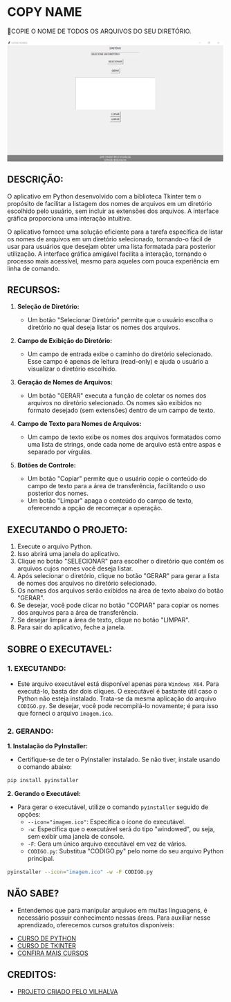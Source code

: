 # COPY NAME
🎈COPIE O NOME DE TODOS OS ARQUIVOS DO SEU DIRETÓRIO.

<img src="FOTO.png" align="center" width="500"> <br>

## DESCRIÇÃO:
O aplicativo em Python desenvolvido com a biblioteca Tkinter tem o propósito de facilitar a listagem dos nomes de arquivos em um diretório escolhido pelo usuário, sem incluir as extensões dos arquivos. A interface gráfica proporciona uma interação intuitiva. 

O aplicativo fornece uma solução eficiente para a tarefa específica de listar os nomes de arquivos em um diretório selecionado, tornando-o fácil de usar para usuários que desejam obter uma lista formatada para posterior utilização. A interface gráfica amigável facilita a interação, tornando o processo mais acessível, mesmo para aqueles com pouca experiência em linha de comando.

## RECURSOS:
1. **Seleção de Diretório:**
   - Um botão "Selecionar Diretório" permite que o usuário escolha o diretório no qual deseja listar os nomes dos arquivos.

2. **Campo de Exibição do Diretório:**
   - Um campo de entrada exibe o caminho do diretório selecionado. Esse campo é apenas de leitura (read-only) e ajuda o usuário a visualizar o diretório escolhido.

3. **Geração de Nomes de Arquivos:**
   - Um botão "GERAR" executa a função de coletar os nomes dos arquivos no diretório selecionado. Os nomes são exibidos no formato desejado (sem extensões) dentro de um campo de texto.

4. **Campo de Texto para Nomes de Arquivos:**
   - Um campo de texto exibe os nomes dos arquivos formatados como uma lista de strings, onde cada nome de arquivo está entre aspas e separado por vírgulas.

5. **Botões de Controle:**
   - Um botão "Copiar" permite que o usuário copie o conteúdo do campo de texto para a área de transferência, facilitando o uso posterior dos nomes.
   - Um botão "Limpar" apaga o conteúdo do campo de texto, oferecendo a opção de recomeçar a operação.

## EXECUTANDO O PROJETO:
1. Execute o arquivo Python.
2. Isso abrirá uma janela do aplicativo.
3. Clique no botão "SELECIONAR" para escolher o diretório que contém os arquivos cujos nomes você deseja listar.
4. Após selecionar o diretório, clique no botão "GERAR" para gerar a lista de nomes dos arquivos no diretório selecionado.
5. Os nomes dos arquivos serão exibidos na área de texto abaixo do botão "GERAR".
6. Se desejar, você pode clicar no botão "COPIAR" para copiar os nomes dos arquivos para a área de transferência.
7. Se desejar limpar a área de texto, clique no botão "LIMPAR".
8. Para sair do aplicativo, feche a janela.

## SOBRE O EXECUTAVEL:
### 1. EXECUTANDO:
- Este arquivo executável está disponível apenas para `Windows X64`. Para executá-lo, basta dar dois cliques. O executável é bastante útil caso o Python não esteja instalado. Trata-se da mesma aplicação do arquivo `CODIGO.py`. Se desejar, você pode recompilá-lo novamente; é para isso que forneci o arquivo `imagem.ico`.

### 2. GERANDO:
   **1. Instalação do PyInstaller:**
   - Certifique-se de ter o PyInstaller instalado. Se não tiver, instale usando o comando abaixo:
   ```bash
   pip install pyinstaller
   ```

   **2. Gerando o Executável:**
   - Para gerar o executável, utilize o comando `pyinstaller` seguido de opções:
      - `--icon="imagem.ico"`: Especifica o ícone do executável.
      - `-w`: Especifica que o executável será do tipo "windowed", ou seja, sem exibir uma janela de console.
      - `-F`: Gera um único arquivo executável em vez de vários.
      - `CODIGO.py`: Substitua "CODIGO.py" pelo nome do seu arquivo Python principal.
   ```bash
   pyinstaller --icon="imagem.ico" -w -F CODIGO.py
   ```

## NÃO SABE?
- Entendemos que para manipular arquivos em muitas linguagens, é necessário possuir conhecimento nessas áreas. Para auxiliar nesse aprendizado, oferecemos cursos gratuitos disponíveis:
* [CURSO DE PYTHON](https://github.com/VILHALVA/CURSO-DE-PYTHON)
* [CURSO DE TKINTER](https://github.com/VILHALVA/CURSO-DE-TKINTER)
* [CONFIRA MAIS CURSOS](https://github.com/VILHALVA?tab=repositories&q=+topic:CURSO)

## CREDITOS:
- [PROJETO CRIADO PELO VILHALVA](https://github.com/VILHALVA)

